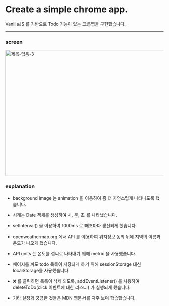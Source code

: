 # Create a simple chrome app.

VanillaJS 를 기반으로 Todo 기능이 있는 크롬앱을 구현했습니다.

---

### screen

<img src="https://user-images.githubusercontent.com/59306143/101284770-06905600-3825-11eb-86de-36590321f1ec.gif" alt="제목-없음-3" width="600" height="400"/>
   
### explanation

- background image 는 animation 을 이용하여 좀 더 자연스럽게 나타나도록 했습니다.

- 시계는 Date 객체를 생성하여 시, 분, 초 를 나타냈습니다.

- setInterval() 을 이용하여 1000ms 로 매초마다 갱신되게 했습니다.

- openweathermap.org 에서 API 를 이용하여 위치정보 동의 뒤에 지역의 이름과 온도가 나오게 했습니다.

- API units 는 온도를 섭씨로 나타내기 위해 metric 을 사용했습니다.

- 페이지를 꺼도 todo 목록이 저장되게 하기 위해 sessionStorage 대신 localStorage를 사용했습니다.

- ❌ 를 클릭하면 목록이 삭제 되도록, addEventListener() 를 사용하여 deleteToDo(click 이벤트에 대한 리스너) 가 실행되게 했습니다.

- 기타 설정과 궁금한 것들은 MDN 웹문서를 자주 보며 학습했습니다.
